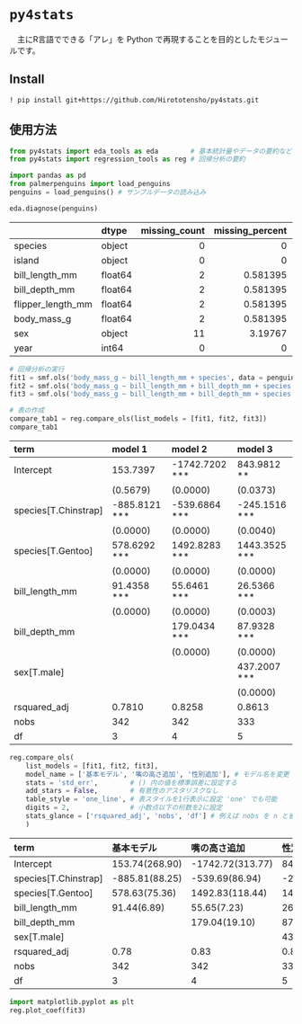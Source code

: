 # `py4stats` 

　主にR言語でできる「アレ」を Python で再現することを目的としたモジュールです。

## Install

``` 
! pip install git+https://github.com/Hirototensho/py4stats.git
```

## 使用方法

``` python
from py4stats import eda_tools as eda        # 基本統計量やデータの要約など
from py4stats import regression_tools as reg # 回帰分析の要約
```

``` python
import pandas as pd
from palmerpenguins import load_penguins
penguins = load_penguins() # サンプルデータの読み込み

eda.diagnose(penguins)
```
|                   | dtype   |   missing_count |   missing_percent |   unique_count |   unique_rate |
|:------------------|:--------|----------------:|------------------:|---------------:|--------------:|
| species           | object  |               0 |          0        |              3 |      0.872093 |
| island            | object  |               0 |          0        |              3 |      0.872093 |
| bill_length_mm    | float64 |               2 |          0.581395 |            164 |     47.6744   |
| bill_depth_mm     | float64 |               2 |          0.581395 |             80 |     23.2558   |
| flipper_length_mm | float64 |               2 |          0.581395 |             55 |     15.9884   |
| body_mass_g       | float64 |               2 |          0.581395 |             94 |     27.3256   |
| sex               | object  |              11 |          3.19767  |              2 |      0.581395 |
| year              | int64   |               0 |          0        |              3 |      0.872093 |

``` python
# 回帰分析の実行
fit1 = smf.ols('body_mass_g ~ bill_length_mm + species', data = penguins).fit()
fit2 = smf.ols('body_mass_g ~ bill_length_mm + bill_depth_mm + species', data = penguins).fit()
fit3 = smf.ols('body_mass_g ~ bill_length_mm + bill_depth_mm + species + sex', data = penguins).fit()

# 表の作成
compare_tab1 = reg.compare_ols(list_models = [fit1, fit2, fit3])
compare_tab1
```

| term                 | model 1       | model 2        | model 3       |
|:---------------------|:--------------|:---------------|:--------------|
| Intercept            | 153.7397      | -1742.7202 *** | 843.9812 **   |
|                      | (0.5679)      | (0.0000)       | (0.0373)      |
| species[T.Chinstrap] | -885.8121 *** | -539.6864 ***  | -245.1516 *** |
|                      | (0.0000)      | (0.0000)       | (0.0040)      |
| species[T.Gentoo]    | 578.6292 ***  | 1492.8283 ***  | 1443.3525 *** |
|                      | (0.0000)      | (0.0000)       | (0.0000)      |
| bill_length_mm       | 91.4358 ***   | 55.6461 ***    | 26.5366 ***   |
|                      | (0.0000)      | (0.0000)       | (0.0003)      |
| bill_depth_mm        |               | 179.0434 ***   | 87.9328 ***   |
|                      |               | (0.0000)       | (0.0000)      |
| sex[T.male]          |               |                | 437.2007 ***  |
|                      |               |                | (0.0000)      |
| rsquared_adj         | 0.7810        | 0.8258         | 0.8613        |
| nobs                 | 342           | 342            | 333           |
| df                   | 3             | 4              | 5             |


``` python
reg.compare_ols(
    list_models = [fit1, fit2, fit3],
    model_name = ['基本モデル', '嘴の高さ追加', '性別追加'], # モデル名を変更
    stats = 'std_err',        # () 内の値を標準誤差に設定する
    add_stars = False,        # 有意性のアスタリスクなし
    table_style = 'one_line', # 表スタイルを1行表示に設定 'one' でも可能
    digits = 2,               # 小数点以下の桁数を2に設定
    stats_glance = ['rsquared_adj', 'nobs', 'df'] # 例えば nobs を n と省略しても良い
    )
```

| term                 | 基本モデル     | 嘴の高さ追加     | 性別追加        |
|:---------------------|:---------------|:-----------------|:----------------|
| Intercept            | 153.74(268.90) | -1742.72(313.77) | 843.98(403.60)  |
| species[T.Chinstrap] | -885.81(88.25) | -539.69(86.94)   | -245.15(84.60)  |
| species[T.Gentoo]    | 578.63(75.36)  | 1492.83(118.44)  | 1443.35(107.78) |
| bill_length_mm       | 91.44(6.89)    | 55.65(7.23)      | 26.54(7.24)     |
| bill_depth_mm        |                | 179.04(19.10)    | 87.93(20.22)    |
| sex[T.male]          |                |                  | 437.20(49.11)   |
| rsquared_adj         | 0.78           | 0.83             | 0.86            |
| nobs                 | 342            | 342              | 333             |
| df                   | 3              | 4                | 5               |


```python
import matplotlib.pyplot as plt
reg.plot_coef(fit3)
```
